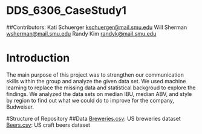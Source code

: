 # DDS_6306_CaseStudy1
##Contributors: 
Kati Schuerger  kschuerger@mail.smu.edu
Will Sherman    wsherman@mail.smu.edu
Randy Kim       randyk@mail.smu.edu

# Introduction
The main purpose of this project was to strengthen our communication skills within the group and analyze the given data set. We used machine learning to replace the missing data and statistical backgroud to explore the findings. We analyzed the data sets on median IBU, median ABV, and style by region to find out what we could do to improve for the company, Budweiser.

#Structure of Repository
##Data
[Breweries.csv](https://github.com/generalshermanw/DDS_6306_CaseStudy1/blob/main/Breweries.csv): US breweries dataset
[Beers.csv](https://github.com/generalshermanw/DDS_6306_CaseStudy1/blob/main/Beers.csv): US craft beers dataset
